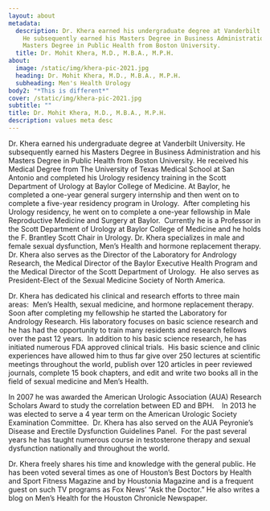 ```yaml
---
layout: about
metadata:
  description: Dr. Khera earned his undergraduate degree at Vanderbilt University.
    He subsequently earned his Masters Degree in Business Administration and his
    Masters Degree in Public Health from Boston University.
  title: Dr. Mohit Khera, M.D., M.B.A., M.P.H.
about:
  image: /static/img/khera-pic-2021.jpg
  heading: Dr. Mohit Khera, M.D., M.B.A., M.P.H.
  subheading: Men's Health Urology
body2: "*This is different*"
cover: /static/img/khera-pic-2021.jpg
subtitle: ""
title: Dr. Mohit Khera, M.D., M.B.A., M.P.H.
description: values meta desc
---
```

Dr. Khera earned his undergraduate degree at Vanderbilt University. He subsequently earned his Masters Degree in Business Administration and his Masters Degree in Public Health from Boston University. He received his Medical Degree from The University of Texas Medical School at San Antonio and completed his Urology residency training in the Scott Department of Urology at Baylor College of Medicine. At Baylor, he completed a one-year general surgery internship and then went on to complete a five-year residency program in Urology.  After completing his Urology residency, he went on to complete a one-year fellowship in Male Reproductive Medicine and Surgery at Baylor.  Currently he is a Professor in the Scott Department of Urology at Baylor College of Medicine and he holds the F. Brantley Scott Chair in Urology. Dr. Khera specializes in male and female sexual dysfunction, Men’s Health and hormone replacement therapy. Dr. Khera also serves as the Director of the Laboratory for Andrology Research, the Medical Director of the Baylor Executive Health Program and the Medical Director of the Scott Department of Urology.  He also serves as President-Elect of the Sexual Medicine Society of North America. 

Dr. Khera has dedicated his clinical and research efforts to three main areas:  Men’s Health, sexual medicine, and hormone replacement therapy.  Soon after completing my fellowship he started the Laboratory for Andrology Research. His laboratory focuses on basic science research and he has had the opportunity to train many residents and research fellows over the past 12 years.  In addition to his basic science research, he has initiated numerous FDA approved clinical trials.  His basic science and clinic experiences have allowed him to thus far give over 250 lectures at scientific meetings throughout the world, publish over 120 articles in peer reviewed journals, complete 15 book chapters, and edit and write two books all in the field of sexual medicine and Men’s Health.  

In 2007 he was awarded the American Urologic Association (AUA) Research Scholars Award to study the correlation between ED and BPH.    In 2013 he was elected to serve a 4 year term on the American Urologic Society Examination Committee.  Dr. Khera has also served on the AUA Peyronie’s Disease and Erectile Dysfunction Guidelines Panel.  For the past several years he has taught numerous course in testosterone therapy and sexual dysfunction nationally and throughout the world.  

Dr. Khera freely shares his time and knowledge with the general public. He has been voted several times as one of Houston’s Best Doctors by Health and Sport Fitness Magazine and by Houstonia Magazine and is a frequent guest on such TV programs as Fox News’ “Ask the Doctor.” He also writes a blog on Men’s Health for the Houston Chronicle Newspaper.